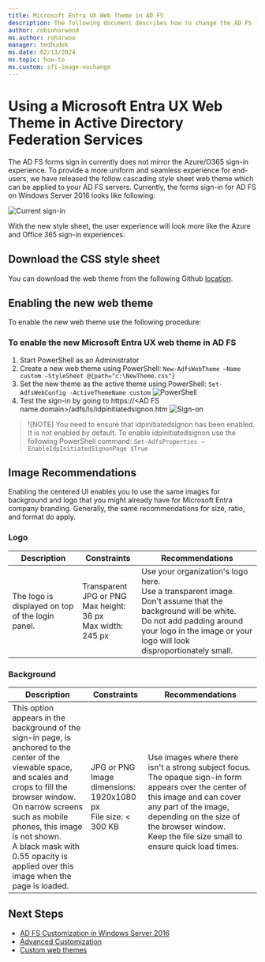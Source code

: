 ```yaml
---
title: Microsoft Entra UX Web Theme in AD FS
description: The following document describes how to change the AD FS forms sign-in so that it resembles the Microsoft Entra user experience.
author: robinharwood
ms.author: roharwoo
manager: tedhudek
ms.date: 02/13/2024
ms.topic: how-to
ms.custom: sfi-image-nochange
---
```


# Using a Microsoft Entra UX Web Theme in Active Directory Federation Services
The AD FS forms sign in currently does not mirror the Azure/O365 sign-in experience.  To provide a more uniform and seamless experience for end-users, we have released the follow cascading style sheet web theme which can be applied to your AD FS servers.  Currently, the forms sign-in for AD FS on Windows Server 2016 looks like following:

![Current sign-in](media/Azure-UX-Web-Theme-in-AD-FS/one.png)


With the new style sheet, the user experience will look more like the Azure and Office 365 sign-in experiences.

## Download the CSS style sheet
You can download the web theme from the following Github [location](https://github.com/Microsoft/adfsWebCustomization/tree/master/centeredUi).


## Enabling the new web theme
To enable the new web theme use the following procedure:

<a name='to-enable-the-new-azure-ad-ux-web-theme-in-ad-fs'></a>

### To enable the new Microsoft Entra UX web theme in AD FS
1. Start PowerShell as an Administrator
2. Create a new web theme using PowerShell:  `New-AdfsWebTheme –Name custom –StyleSheet @{path="c:\NewTheme.css"}`
3. Set the new theme as the active theme using PowerShell:  `Set-AdfsWebConfig -ActiveThemeName custom`
   ![PowerShell](media/Azure-UX-Web-Theme-in-AD-FS/two.png)
4. Test the sign-in by going to https://\<AD FS name.domain>/adfs/ls/idpinitiatedsignon.htm
   ![Sign-on](media/Azure-UX-Web-Theme-in-AD-FS/three.png)

> ![NOTE]
> You need to ensure that idpinitiatedsignon has been enabled.  It is not enabled by default.  To enable idpinitiatedsignon use the following PowerShell command:  `Set-AdfsProperties –EnableIdpInitiatedSignonPage $True`

## Image Recommendations
Enabling the centered UI enables you to use the same images for background and logo that you might already have for Microsoft Entra company branding. Generally, the same recommendations for size, ratio, and format do apply.

### Logo

Description | Constraints | Recommendations
------- | ------- | ----------
The logo is displayed on top of the login panel. | Transparent JPG or PNG<br>Max height: 36 px<br>Max width: 245 px | Use your organization's logo here.<br>Use a transparent image. Don't assume that the background will be white.<br>Do not add padding around your logo in the image or your logo will look disproportionately small.

### Background

Description | Constraints | Recommendations
------- | ------- | ----------
This option appears in the background of the sign-in page, is anchored to the center of the viewable space, and scales and crops to fill the browser window.    <br>On narrow screens such as mobile phones, this image is not shown.<br>A black mask with 0.55 opacity is applied over this image when the page is loaded. | JPG or PNG<br>Image dimensions: 1920x1080 px<br>File size: &lt; 300 KB | <br>Use images where there isn't a strong subject focus. The opaque sign-in form appears over the center of this image and can cover any part of the image, depending on the size of the browser window.<br>Keep the file size small to ensure quick load times.

## Next Steps
- [AD FS Customization in Windows Server 2016](./ad-fs-customization-in-windows-server.md)
- [Advanced Customization](Advanced-Customization-of-AD-FS-Sign-in-Pages.md)
- [Custom web themes](Custom-Web-Themes-in-AD-FS.md)
